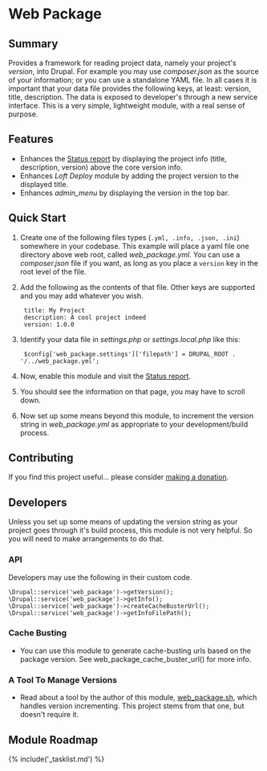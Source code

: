 # Web Package

## Summary

Provides a framework for reading project data, namely your project's _version_, into Drupal.  For example you may use _composer.json_ as the source of your information; or you can use a standalone YAML file.  In all cases it is important that your data file provides the following keys, at least: version, title, description.  The data is exposed to developer's through a new service interface.  This is a very simple, lightweight module, with a real sense of purpose.

## Features

* Enhances the [Status report](/admin/reports/status) by displaying the project info (title, description, version) above the core version info.
* Enhances _Loft Deploy_ module by adding the project version to the displayed title.
* Enhances _admin_menu_ by displaying the version in the top bar.

## Quick Start

1. Create one of the following files types (`.yml, .info, .json, .ini`) somewhere in your codebase.  This example will place a yaml file one directory above web root, called _web_package.yml_.  You can use a _composer.json_ file if you want, as long as you place a `version` key in the root level of the file.
1. Add the following as the contents of that file.  Other keys are supported and you may add whatever you wish.

        title: My Project
        description: A cool project indeed
        version: 1.0.0
        
1. Identify your data file in _settings.php_ or _settings.local.php_ like this:

        $config['web_package.settings']['filepath'] = DRUPAL_ROOT . '/../web_package.yml';
                
1. Now, enable this module and visit the [Status report](/admin/reports/status).
1. You should see the information on that page, you may have to scroll down.
1. Now set up some means beyond this module, to increment the version string in _web_package.yml_ as appropriate to your development/build process.

## Contributing

If you find this project useful... please consider [making a donation](https://www.paypal.com/cgi-bin/webscr?cmd=_s-xclick&hosted_button_id=4E5KZHDQCEUV8&item_name=Gratitude%20for%20aklump%2Fweb_package).

## Developers

Unless you set up some means of updating the version string as your project goes through it's build process, this module is not very helpful.  So you will need to make arrangements to do that.

### API

Developers may use the following in their custom code.

    \Drupal::service('web_package')->getVersion();
    \Drupal::service('web_package')->getInfo();
    \Drupal::service('web_package')->createCacheBusterUrl();
    \Drupal::service('web_package')->getInfoFilePath();

### Cache Busting

* You can use this module to generate cache-busting urls based on the package
  version. See web_package_cache_buster_url() for more info.

### A Tool To Manage Versions

* Read about a tool by the author of this module, [web_package.sh](https://github.com/aklump/web_package), which handles version incrementing.  This project stems from that one, but doesn't require it.

## Module Roadmap

{% include('_tasklist.md') %}
